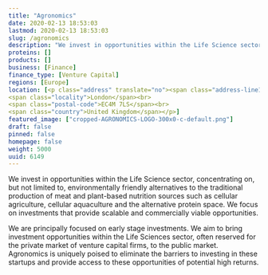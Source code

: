 ```yaml
---
title: "Agronomics"
date: 2020-02-13 18:53:03
lastmod: 2020-02-13 18:53:03
slug: /agronomics
description: "We invest in opportunities within the Life Science sector, concentrating on, but not limited to, environmentally friendly alternatives to the traditional production of meat and plant-based nutrition sources such as cellular agriculture, cellular aquaculture and the alternative protein space. We focus on investments that provide scalable and commercially viable opportunities."
proteins: []
products: []
business: [Finance]
finance_type: [Venture Capital]
regions: [Europe]
location: [<p class="address" translate="no"><span class="address-line1">Paternoster Square</span><br>
<span class="locality">London</span><br>
<span class="postal-code">EC4M 7LS</span><br>
<span class="country">United Kingdom</span></p>]
featured_image: ["cropped-AGRONOMICS-LOGO-300x0-c-default.png"]
draft: false
pinned: false
homepage: false
weight: 5000
uuid: 6149
---
```

<p>We invest in opportunities within the Life Science sector, concentrating on, but not limited to, environmentally friendly alternatives to the traditional production of meat and plant-based nutrition sources such as cellular agriculture, cellular aquaculture and the alternative protein space. We focus on investments that provide scalable and commercially viable opportunities. </p>
<p>We are principally focused on early stage investments. We aim to bring investment opportunities within the Life Sciences sector, often reserved for the private market of venture capital firms, to the public market. Agronomics is uniquely poised to eliminate the barriers to investing in these startups and provide access to these opportunities of potential high returns.</p>
